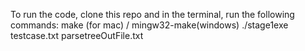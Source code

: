 To run the code, clone this repo and in the terminal, run the following commands:
make (for mac) / mingw32-make(windows)
./stage1exe testcase.txt parsetreeOutFile.txt

